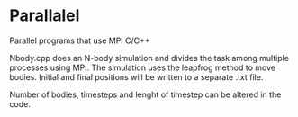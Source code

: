 # Parallalel
Parallel programs that use MPI C/C++

Nbody.cpp does an N-body simulation and divides the task among multiple processes using MPI. 
The simulation uses the leapfrog method to move bodies.
Initial and final positions will be written to a separate .txt file.

Number of bodies, timesteps and lenght of timestep can be altered in the code.
